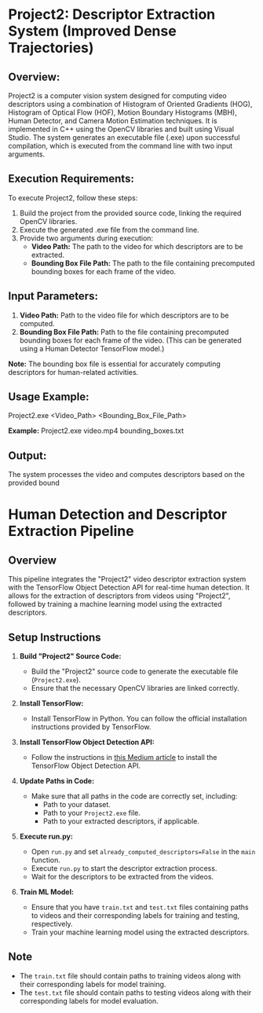 
# Project2: Descriptor Extraction System (Improved Dense Trajectories)

## Overview:
Project2 is a computer vision system designed for computing video descriptors using a combination of Histogram of Oriented Gradients (HOG), Histogram of Optical Flow (HOF), Motion Boundary Histograms (MBH), Human Detector, and Camera Motion Estimation techniques. It is implemented in C++ using the OpenCV libraries and built using Visual Studio. The system generates an executable file (.exe) upon successful compilation, which is executed from the command line with two input arguments.

## Execution Requirements:
To execute Project2, follow these steps:
1. Build the project from the provided source code, linking the required OpenCV libraries.
2. Execute the generated .exe file from the command line.
3. Provide two arguments during execution:
    - **Video Path:** The path to the video for which descriptors are to be extracted.
    - **Bounding Box File Path:** The path to the file containing precomputed bounding boxes for each frame of the video.

## Input Parameters:
1. **Video Path:** Path to the video file for which descriptors are to be computed.
2. **Bounding Box File Path:** Path to the file containing precomputed bounding boxes for each frame of the video. (This can be generated using a Human Detector TensorFlow model.)

**Note:** The bounding box file is essential for accurately computing descriptors for human-related activities.

## Usage Example:
Project2.exe <Video_Path> <Bounding_Box_File_Path>


**Example:**
Project2.exe video.mp4 bounding_boxes.txt


## Output:
The system processes the video and computes descriptors based on the provided bound

# Human Detection and Descriptor Extraction Pipeline

## Overview

This pipeline integrates the "Project2" video descriptor extraction system with the TensorFlow Object Detection API for real-time human detection. It allows for the extraction of descriptors from videos using "Project2", followed by training a machine learning model using the extracted descriptors.

## Setup Instructions

1. **Build "Project2" Source Code:**
   - Build the "Project2" source code to generate the executable file (`Project2.exe`).
   - Ensure that the necessary OpenCV libraries are linked correctly.

2. **Install TensorFlow:**
   - Install TensorFlow in Python. You can follow the official installation instructions provided by TensorFlow.

3. **Install TensorFlow Object Detection API:**
   - Follow the instructions in [this Medium article](https://medium.com/@madhawavidanapathirana/real-time-human-detection-in-computer-vision-part-2-c7eda27115c6) to install the TensorFlow Object Detection API.

4. **Update Paths in Code:**
   - Make sure that all paths in the code are correctly set, including:
     - Path to your dataset.
     - Path to your `Project2.exe` file.
     - Path to your extracted descriptors, if applicable.

5. **Execute run.py:**
   - Open `run.py` and set `already_computed_descriptors=False` in the `main` function.
   - Execute `run.py` to start the descriptor extraction process.
   - Wait for the descriptors to be extracted from the videos.

6. **Train ML Model:**
   - Ensure that you have `train.txt` and `test.txt` files containing paths to videos and their corresponding labels for training and testing, respectively.
   - Train your machine learning model using the extracted descriptors.

## Note
- The `train.txt` file should contain paths to training videos along with their corresponding labels for model training.
- The `test.txt` file should contain paths to testing videos along with their corresponding labels for model evaluation.

